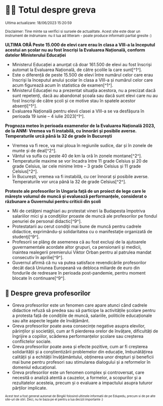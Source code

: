 # 👩‍🏫 Totul despre greva
<sub>Ultima actualizare: 18/06/2023 15:20:59</sub>

<sub>Disclaimer: Tine minte sa verifici si sursele de actualitate. Acest site este doar un instrument de indrumare: nu il lua ad litteram - poate produce informatii partial gresite :)</sub>

**ULTIMA ORĂ Peste 15.000 de elevi care erau în clasa a VIII-a la începutul acestui an școlar nu au fost înscriși la Evaluarea Națională, conform datelor Ministerului Educației**
- Ministerul Educației a anunțat că doar 161.500 de elevi au fost înscriși automat la Evaluarea Națională, de către școlile la care sunt[^1^].
- Este o diferență de peste 15.500 de elevi între numărul celor care erau înscriși la începutul anului școlar în clasa a VIII-a și numărul celor care acum figurează acum în statistica de examen[^1^].
- Ministerul Educației nu a prezentat situația acestora, nu a precizat dacă sunt repetenți, dacă au abandonat școala sau dacă sunt elevi care nu au fost înscriși de către școli și ce motive stau în spatele acestor absenți[^1^].
- Evaluarea Națională pentru elevii clasei a VIII-a se va desfășura în perioada 19 iunie – 4 iulie 2023[^1^].

**Prognoza meteo în perioada examenelor de la Evaluarea Națională 2023, de la ANM: Vremea va fi instabilă, cu înnorări și posibile averse. Temperaturile urcă până la 32 de grade în București**
- Vremea va fi rece, va mai ploua în regiunile sudice, dar și în zonele de munte și de deal[^2^].
- Vântul va sufla cu peste 40 de km la oră în zonele montane[^2^].
- Temperaturile maxime se vor încadra între 11 grade Celsius și 20 de grade Celsius, iar cele minime între – 3 grade Celsius și 11 grade Celsius[^2^].
- În București, vremea va fi instabilă, cu cer înnorat și posibile averse. Temperaturile vor urca până la 32 de grade Celsius[^2^].

**Proteste ale profesorilor în Ungaria față de un proiect de lege care le mărește volumul de muncă și evaluează performanțele, considerat o răzbunare a Guvernului pentru criticii din școli**
- Mii de cetăţeni maghiari au protestat vineri la Budapesta împotriva salariilor mici şi a condiţiilor proaste de muncă ale profesorilor pe fondul penuriei de personal didactic[^9^].
- Protestatarii au cerut condiţii mai bune de muncă pentru cadrele didactice, exprimându-şi solidaritatea cu o manifestaţie organizată de studenţi[^9^].
- Profesorii se plâng de asemenea că au fost excluşi de la ajutoarele guvernamentale acordate altor grupuri, ca pensionarii şi medicii, înaintea realegerii premierului Viktor Orban pentru al patrulea mandat consecutiv în aprilie[^9^].
- Guvernul afirmă că nu va putea satisface revendicările profesorilor decât dacă Uniunea Europeană va debloca miliarde de euro din fondurile de redresare în perioada post-pandemie, pentru moment blocate în continuare[^9^].

## 🏫 Despre greva profesorilor
- Greva profesorilor este un fenomen care apare atunci când cadrele didactice refuză să predea sau să participe la activitățile școlare pentru a protesta față de condițiile de muncă, salariile, politicile educaționale sau alte aspecte legate de învățământ.
- Greva profesorilor poate avea consecințe negative asupra elevilor, părinților și societății, cum ar fi pierderea orelor de învățare, dificultăți de îngrijire a copiilor, scăderea performanțelor școlare sau creșterea conflictelor sociale.
- Greva profesorilor poate avea și efecte pozitive, cum ar fi creșterea solidarității și a conștientizării problemelor din educație, îmbunătățirea calității și a echității învățământului, obținerea unor drepturi și beneficii mai bune pentru profesori sau stimularea dialogului și a reformelor în domeniul educațional.
- Greva profesorilor este un fenomen complex și controversat, care necesită o analiză atentă a cauzelor, a formelor, a scopurilor și a rezultatelor acesteia, precum și o evaluare a impactului asupra tuturor părților implicate.


<sub><sub>Acest text a fost generat automat de BingAI folosind ultimele informatii de pe Edupedu, precum si de pe alte site-uri de stiri. Deci, nu te baza pe el pentru a lua decizii importante :)</sub></sub>